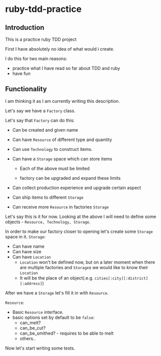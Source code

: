 # ruby-tdd-practice

## Introduction

This is a practice ruby TDD project

First I have absolutely no idea of what would i create.

I do this for two main reasons:
- practice what I have read so far about TDD and ruby
- have fun

## Functionality

I am thinking it as I am currently writing this description.

Let's say we have a `Factory` class.

Let's say that `Factory` can do this:

- Can be created and given name

- Can have `Resource` of different type and quantity

- Can use `Technology` to construct items.

- Can have a `Storage` space which can store items

  * Each of the above must be limited

  * factory can be upgraded and expand these limits

- Can collect production experience and upgrade certain aspect

- Can ship items to different `Storage`
- Can receive more `Resource` in factories `Storage`


Let's say this is it for now. Looking at the above I will need to define some objects - `Resource, Technology, Storage`.

In order to make our factory closer to opening let's create some `Storage` space in it.
`Storage`:

- Can have name
- Can have size
- Can have `Location`
  - `Location` won't be defined now, but on a later moment when there are multiple factories and `Storage`s we would like to know their `Location`
  - It will be the place of an object(.e.g. `cities[:city][:district][:address]`)

After we have a `Storage` let's fill it in with `Resource`.

`Resource`:
- Basic `Resource` interface.
- basic options set by default to be `false`:
  - can_melt?
  - can_be_cut?
  - can_be_smithed? - requires to be able to melt
  - others..


Now let's start writing some tests.
